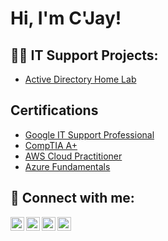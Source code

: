 <h1>Hi, I'm C'Jay!</h1>

<h2>👨‍💻 IT Support Projects:</h2>

  - [Active Directory Home Lab](https://github.com/cjayknight/ActiveDirectoryLab/tree/main)

<h2>Certifications</h2>

- [Google IT Support Professional](https://www.youtube.com/watch?v=a83ASGn_V_s)
- [CompTIA A+](https://www.youtube.com/watch?v=uHy3oM7NnoU)
- [AWS Cloud Practitioner](https://www.youtube.com/watch?v=N-L9hklSlNk)
- [Azure Fundamentals](https://www.youtube.com/watch?v=OfvdQeh79s0)


<h2> 🤳 Connect with me:</h2>

[<img align="left" alt="JoshMadakor | YouTube" width="22px" src="https://cdn.jsdelivr.net/npm/simple-icons@v3/icons/youtube.svg" />][youtube]
[<img align="left" alt="JoshMadakor | Twitter" width="22px" src="https://cdn.jsdelivr.net/npm/simple-icons@v3/icons/twitter.svg" />][twitter]
[<img align="left" alt="JoshMadakor | LinkedIn" width="22px" src="https://cdn.jsdelivr.net/npm/simple-icons@v3/icons/linkedin.svg" />][linkedin]
[<img align="left" alt="JoshMadakor | Instagram" width="22px" src="https://cdn.jsdelivr.net/npm/simple-icons@v3/icons/instagram.svg" />][instagram]

[twitter]: https://twitter.com/joshmadakor
[youtube]: https://www.youtube.com/c/joshmadakor
[instagram]: https://www.instagram.com/joshmadakor/
[linkedin]: https://linkedin.com/in/joshmadakor

<!--
**cjayknight/cjayknight** is a ✨ _special_ ✨ repository because its `README.md` (this file) appears on your GitHub profile.

Here are some ideas to get you started:

- 🔭 I’m currently working on ...
- 🌱 I’m currently learning ...
- 👯 I’m looking to collaborate on ...
- 🤔 I’m looking for help with ...
- 💬 Ask me about ...
- 📫 How to reach me: ...
- 😄 Pronouns: ...
- ⚡ Fun fact: ...
-->
